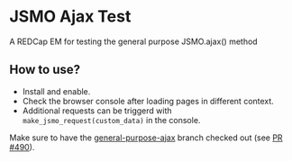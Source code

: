 # JSMO Ajax Test

A REDCap EM for testing the general purpose JSMO.ajax() method

## How to use?

- Install and enable.
- Check the browser console after loading pages in different context.
- Additional requests can be triggerd with `make_jsmo_request(custom_data)` in the console.

Make sure to have the [general-purpose-ajax](https://github.com/grezniczek/redcap-external-modules/tree/general-purpose-ajax) branch checked out (see [PR #490](https://github.com/vanderbilt/redcap-external-modules/pull/490)).